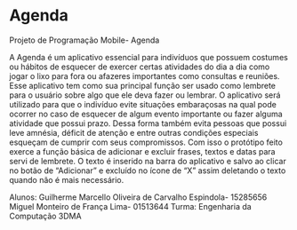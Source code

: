 # Agenda
Projeto de Programação Mobile- Agenda

A Agenda é um aplicativo essencial para indivíduos que possuem costumes ou hábitos de esquecer de exercer certas atividades do dia a dia como jogar o lixo para fora ou afazeres importantes como consultas e reuniões. Esse aplicativo tem como sua principal função ser usado como lembrete para o usuário sobre algo que ele deva fazer ou lembrar.
O aplicativo será utilizado para que o indivíduo evite situações embaraçosas na qual pode ocorrer no caso de esquecer de algum evento importante ou fazer alguma atividade que possui prazo. Dessa forma também evita pessoas que possui leve amnésia, déficit de atenção e entre outras condições especiais esqueçam de cumprir com seus compromissos.
Com isso o protótipo feito exerce a função básica de adicionar e excluir frases, textos e datas para servi de lembrete. O texto é inserido na barra do aplicativo e salvo ao clicar no botão de “Adicionar” e excluído no ícone de “X” assim deletando o texto quando não é mais necessário.    

Alunos: Guilherme Marcello Oliveira de Carvalho Espindola- 15285656
             Miguel Monteiro de França Lima- 01513644
Turma: Engenharia da Computação 3DMA 


